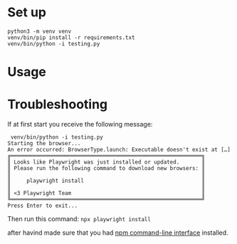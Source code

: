 # Set up

```
python3 -m venv venv
venv/bin/pip install -r requirements.txt 
venv/bin/python -i testing.py
```

# Usage

# Troubleshooting


If at first start you receive the following message:

```text
 venv/bin/python -i testing.py
Starting the browser...
An error occurred: BrowserType.launch: Executable doesn't exist at […]
╔════════════════════════════════════════════════════════════╗
║ Looks like Playwright was just installed or updated.       ║
║ Please run the following command to download new browsers: ║
║                                                            ║
║     playwright install                                     ║
║                                                            ║
║ <3 Playwright Team                                         ║
╚════════════════════════════════════════════════════════════╝
Press Enter to exit...
```

Then run this command: 
`npx playwright install`

after havind made sure that you had [npm command-line interface](https://docs.npmjs.com/downloading-and-installing-node-js-and-npm) installed.


